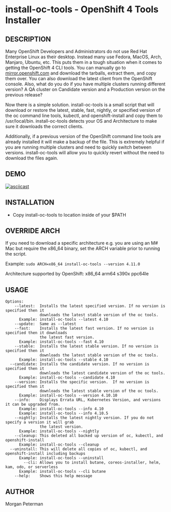 install-oc-tools - OpenShift 4 Tools Installer
===========================================

DESCRIPTION
------------

Many OpenShift Developers and Administrators do not use Red Hat Enterprise Linux as their desktop. Instead many use Fedora, MacOS, Arch, Manjaro, Ubuntu, etc. This puts them in a tough situation when it comes to getting the OpenShift 4 CLI tools. You can manually go to [mirror.openshift.com](https://mirror.openshift.com) and download the tarballs, extract them, and copy them over. You can also download the latest client from the OpenShift console. Also, what do you do if you have multiple clusters running different version? A QA cluster on Candidate version and a Production version on the previous release?

Now there is a simple solution. install-oc-tools is a small script that will download or restore the latest, stable, fast, nightly, or specified version of the oc command line tools, kubectl, and openshift-install and copy them to /usr/local/bin. install-oc-tools detects your OS and Architecture to make sure it downloads the correct clients.

Additionally, if a previous version of the OpenShift command line tools are already installed it will make a backup of the file. This is extremely helpful if you are running multiple clusters and need to quickly switch between versions. install-oc-tools will allow you to quickly revert without the need to download the files again.

DEMO
------------
[![asciicast](https://asciinema.org/a/C8PUe0CHY69u9V44jmzygmsVQ.svg)](https://asciinema.org/a/C8PUe0CHY69u9V44jmzygmsVQ)

INSTALLATION
------------
* Copy install-oc-tools to location inside of your $PATH

OVERRIDE ARCH
------------

If you need to download a specific architecture e.g. you are using an M# Mac but require the x86_64 binary, set the ARCH variable prior to running the script.

Example:
`sudo ARCH=x86_64 install-oc-tools --version 4.11.0`

Architecture supported by OpenShift: x86_64 arm64 s390x ppc64le

USAGE
------------

~~~
Options:
    --latest:  Installs the latest specified version. If no version is specified then it
               downloads the latest stable version of the oc tools.
      Example: install-oc-tools --latest 4.10
    --update:  Same as --latest
    --fast:    Installs the latest fast version. If no version is specified then it downloads
               the latest fast version.
      Example: install-oc-tools --fast 4.10
    --stable:  Installs the latest stable version. If no version is specified then it
               downloads the latest stable version of the oc tools.
      Example: install-oc-tools --stable 4.10
  --candidate: Installs the candidate version. If no version is specified then it
               downloads the latest candidate version of the oc tools.
      Example: install-oc-tools --candidate 4.10
    --version: Installs the specific version.  If no version is specified then it
               downloads the latest stable version of the oc tools.
      Example: install-oc-tools --version 4.10.10
    --info:    Displays Errata URL, Kubernetes Version, and versions it can be upgraded from.
      Example: install-oc-tools --info 4.10
      Example: install-oc-tools --info 4.10.5
    --nightly: Installs the latest nightly version. If you do not specify a version it will grab
               the latest version.
      Example: install-oc-tools --nightly
    --cleanup: This deleted all backed up version of oc, kubectl, and openshift-install
      Example: install-oc-tools --cleanup
  --uninstall: This will delete all copies of oc, kubectl, and openshift-install including backups
      Example: install-oc-tools --uninstall
        --cli: Allows you to install butane, coreos-installer, helm, kam, odo, or serverless
      Example: install-oc-tools --cli butane
    --help:    Shows this help message

~~~

AUTHOR
------
Morgan Peterman

